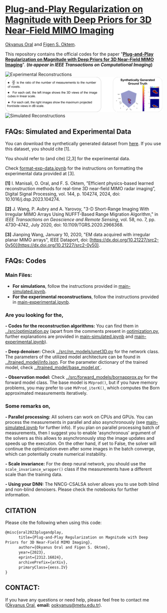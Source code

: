 # [Plug-and-Play Regularization on Magnitude with Deep Priors for 3D Near-Field MIMO Imaging](https://arxiv.org/abs/2312.16024)
[Okyanus Oral](https://ookyanus.github.io) and [Figen S. Oktem](https://blog.metu.edu.tr/figeno/).

This repository contains the official codes for the paper "[**Plug-and-Play Regularization on Magnitude with Deep Priors for 3D Near-Field MIMO Imaging**](https://arxiv.org/abs/2312.16024)". **(*to appear in IEEE Transactions on Computational Imaging*)**

![Experimental Reconstructions](https://github.com/METU-SPACE-Lab/PnP-Regularization-on-Magnitude/blob/main/images/ExperimentalReconstructions.png "Experimental Reconstructions")
![info](https://github.com/METU-SPACE-Lab/PnP-Regularization-on-Magnitude/blob/main/images/Filler.png "filler info")
![Simulated Reconstructions](https://github.com/METU-SPACE-Lab/PnP-Regularization-on-Magnitude/blob/main/images/SimulatedReconstructions.png "Experimental Reconstructions")



## FAQs: Simulated and Experimental Data
You can download the synthetically generated dataset from [here](https://drive.google.com/drive/folders/1sxosLDMB55ZEjkti-o2d7m3V59jCAe5o?usp=sharing). If you use this dataset, you should cite [1].

You should refer to (and cite) [2,3] for the experimental data.

Check [format-exp-data.ipynb](https://github.com/METU-SPACE-Lab/PnP-Regularization-on-Magnitude/blob/main/format-exp-data.ipynb) for the instructions on formatting the experimental data provided at [3].

**[1]** I. Manisali, O. Oral, and F. S. Oktem, ”Efficient physics-based learned reconstruction methods for real-time 3D near-field MIMO radar imaging”, Digital Signal Processing, vol. 144, p. 104274, 2024, doi: 10.1016/j.dsp.2023.104274.

**[2]**  J. Wang, P. Aubry and A. Yarovoy, "3-D Short-Range Imaging With Irregular MIMO Arrays Using NUFFT-Based Range Migration Algorithm," in  _IEEE Transactions on Geoscience and Remote Sensing_, vol. 58, no. 7, pp. 4730-4742, July 2020, doi: 10.1109/TGRS.2020.2966368.

**[3]**  Jianping Wang, January 10, 2020, "EM data acquired with irregular planar MIMO arrays", IEEE Dataport, doi:  [https://dx.doi.org/10.21227/src2-0y50](https://dx.doi.org/10.21227/src2-0y50).

## FAQs: Codes
### Main Files:
- **For simulations**, follow the instructions provided in [main-simulated.ipynb](https://github.com/METU-SPACE-Lab/PnP-Regularization-on-Magnitude/blob/main/main-simulated.ipynb).
- **For the experimental reconstructions**, follow the instructions provided in [main-experimental.ipynb](https://github.com/METU-SPACE-Lab/PnP-Regularization-on-Magnitude/blob/main/main-experimental.ipynb).

### Are you looking for the, 
**- Codes for the reconstruction algorithms:** You can find them in [../src/optimization.py](https://github.com/METU-SPACE-Lab/PnP-Regularization-on-Magnitude/blob/main/src/optimization.py) (apart from the comments present in [optimization.py](https://github.com/METU-SPACE-Lab/PnP-Regularization-on-Magnitude/blob/main/src/optimization.py), further explanations are provided in [main-simulated.ipynb](https://github.com/METU-SPACE-Lab/PnP-Regularization-on-Magnitude/blob/main/main-simulated.ipynb) and [main-experimental.ipynb](https://github.com/METU-SPACE-Lab/PnP-Regularization-on-Magnitude/blob/main/main-experimental.ipynb)).
 
**- Deep denoiser:** Check [../src/nn_models/unet3D.py](https://github.com/METU-SPACE-Lab/PnP-Regularization-on-Magnitude/blob/main/src/nn_models/unet3D.py) for the network class. The parameters of the utilized model architecture can be found in [../trained_model/info.json](https://github.com/METU-SPACE-Lab/PnP-Regularization-on-Magnitude/blob/main/trained_model/info.json). For the parameter dictionary of the trained model, check [../trained_model/base_model.pt`](https://github.com/METU-SPACE-Lab/PnP-Regularization-on-Magnitude/blob/main/trained_model/base_model.pt).

**- Observation model:** Check [../src/forward_models/bornapprox.py](https://github.com/METU-SPACE-Lab/PnP-Regularization-on-Magnitude/blob/main/src/forward_models/bornapprox.py) for the forward model class. The base model is  `MVprod()`, but if you have memory problems, you may prefer to use `MVProd_iterK()`, which computes the Born approximated measurements iteratively. 

### Some remarks on,
**- Parallel processing:** All solvers can work on CPUs and GPUs. You can process the measurements in parallel and also asynchronously (see [main-simulated.ipynb](https://github.com/METU-SPACE-Lab/PnP-Regularization-on-Magnitude/blob/main/main-simulated.ipynb) for further info).  If you plan on parallel processing batch of measurements, then I suggest you to enable 'asynchronous' argument of the solvers as this allows to asynchronously stop the image updates and speeds up the execution. On the other hand, if set to False, the solver will continue the optimization even after some images in the batch converge, which can potentially create numerical instability.

**- Scale invariance:** For the deep neural network, you should use the `scale_invariance_wrapper()` class if the measurements have a different scale than the training data.

**- Using your DNN:** The NNCG-CSALSA solver allows you to use both blind and non-blind denoisers. Please check the notebooks for further information.

## CITATION
Please cite the following when using this code:

    @misc{oral2023plugandplay,
          title={Plug-and-Play Regularization on Magnitude with Deep Priors for 3D Near-Field MIMO Imaging}, 
          author={Okyanus Oral and Figen S. Oktem},
          year={2023},
          eprint={2312.16024},
          archivePrefix={arXiv},
          primaryClass={eess.IV}
    }

## CONTACT:
If you have any questions or need help, please feel free to contact me ([Okyanus Oral](https://ookyanus.github.io), **email:**  ookyanus@metu.edu.tr).
